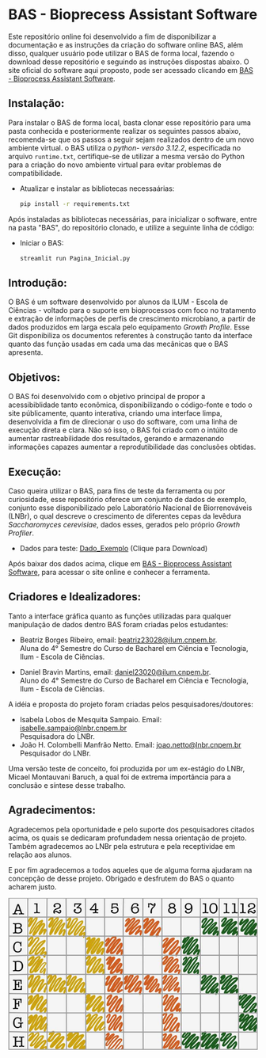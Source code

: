 # BAS - Bioprecess Assistant Software

Este repositório online foi desenvolvido a fim de disponibilizar a documentação e as instruções da criação do software online BAS, além disso, qualquer usuário pode utilizar o BAS de forma local, fazendo o download desse repositório e seguindo as instruções dispostas abaixo. O site oficial do software aqui proposto, pode ser acessado clicando em [BAS - Bioprocess Assistant Software](https://baslnbr.streamlit.app).

## Instalação:
Para instalar o BAS de forma local, basta clonar esse repositório para uma pasta conhecida e posteriormente realizar os seguintes passos abaixo, recomenda-se que os passos a seguir sejam realizados dentro de um novo ambiente virtual. o BAS utiliza o *python- versão 3.12.2*, especificada no arquivo `runtime.txt`, certifique-se de utilizar a mesma versão do Python para a criação do novo ambiente virtual para evitar problemas de compatibilidade.
  - Atualizar e instalar as bibliotecas necessaárias:
    ```bash
    pip install -r requirements.txt
    ```

Após instaladas as bibliotecas necessárias, para inicializar o software, entre na pasta "BAS", do repositório clonado, e utilize a seguinte linha de código:
  - Iniciar o BAS:
    ```bash
    streamlit run Pagina_Inicial.py
    ```

## Introdução:

O BAS é um software desenvolvido por alunos da ILUM - Escola de Ciências - voltado para o suporte em bioprocessos com foco no tratamento e extração de informações de perfis de crescimento microbiano, a partir de dados produzidos em larga escala pelo equipamento *Growth Profile*. Esse Git disponibiliza os documentos referentes à construção tanto da interface quanto das função usadas em cada uma das mecânicas que o BAS apresenta. 

## Objetivos: 

O BAS foi desenvolvido com o objetivo principal de propor a acessibiblidade tanto econômica, disponibilizando o código-fonte e todo o site públicamente, quanto interativa, criando uma interface limpa, desenvolvida a fim de direcionar o uso do software, com uma linha de execução direta e clara. Não só isso, o BAS foi criado com o intúito de aumentar rastreabilidade dos resultados, gerando e armazenando informações capazes aumentar a reprodutibilidade das conclusões obtidas. 

## Execução: 

Caso queira utilizar o BAS, para fins de teste da ferramenta ou por curiosidade, esse repositório oferece um conjunto de dados de exemplo, conjunto esse disponibilizado pelo Laboratório Nacional de Biorrenováveis (LNBr), o qual descreve o crescimento de diferentes cepas da levêdura *Saccharomyces cerevisiae*, dados esses, gerados pelo próprio *Growth Profiler*. 

  - Dados para teste: [Dado_Exemplo](https://github.com/BioAssis/BAS/raw/78dd27fbabf2e9686b8a4159adeab77470470cab/Exemplo_dados/Dados_teste_BAS.xlsx) (Clique para Download)

Após baixar dos dados acima, clique em [BAS - Bioprocess Assistant Software](https://baslnbr.streamlit.app), para acessar o site online e conhecer a ferramenta.

## Criadores e Idealizadores:
Tanto a interface gráfica quanto as funções utilizadas para qualquer manipulação de dados dentro BAS foram criadas pelos estudantes: 
  - Beatriz Borges Ribeiro, email: beatriz23028@ilum.cnpem.br.  
    Aluna do 4° Semestre do Curso de Bacharel em Ciência e Tecnologia, Ilum - Escola de Ciências.
    
  - Daniel Bravin Martins, email: daniel23020@ilum.cnpem.br.  
    Aluno do 4° Semestre do Curso de Bacharel em Ciência e Tecnologia, Ilum - Escola de Ciências.

A idéia e proposta do projeto foram criadas pelos pesquisadores/doutores:
  - Isabela Lobos de Mesquita Sampaio. Email: isabelle.sampaio@lnbr.cnpem.br  
    Pesquisadora do LNBr.
  - João H. Colombelli Manfrão Netto. Email: joao.netto@lnbr.cnpem.br  
    Pesquisador do LNBr.

Uma versão teste de conceito, foi produzida por um ex-estágio do LNBr, Micael Montauvani Baruch, a qual foi de extrema importância para a conclusão e síntese desse trabalho. 

## Agradecimentos:
Agradecemos pela oportunidade e pelo suporte dos pesquisadores citados acima, os quais se dedicaram profundadem nessa orientação de projeto. Também agradecemos ao LNBr pela estrutura e pela receptividae em relação aos alunos. 

E por fim agradecemos a todos aqueles que de alguma forma ajudaram na concepção de desse projeto. Obrigado e desfrutem do BAS o quanto acharem justo. 

![Logo do BAS](https://github.com/BioAssis/BAS/blob/0a5202cde1261b242102b5bb01a570a23cc32c83/BAS/midias/logo.jpeg)




